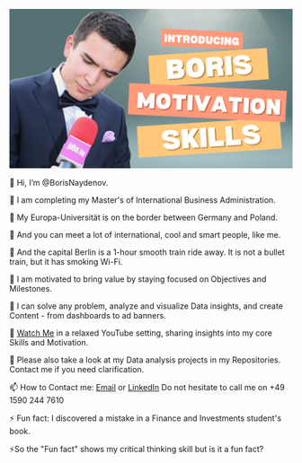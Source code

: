 

[![About me: skills and motivation](https://github.com/BorisNaydenov/BorisNaydenov/blob/main/Can%20you%20introduce%20yourself.png)](https://youtu.be/Za_QAHPWQnw?si=tH9PpevlxNYDtxPT)

👋 Hi, I’m @BorisNaydenov.   
 
 :school_satchel: I am completing my Master's of International Business Administration.   
 
 :school_satchel: My Europa-Universität is on the border between Germany and Poland.   
   
 :bear: And you can meet a lot of international, cool and smart people, like me.     
 
 :bear: And the capital Berlin is a 1-hour smooth train ride away. It is not a bullet train, but it has smoking Wi-Fi.

:briefcase: I am motivated to bring value by staying focused on Objectives and Milestones.


:briefcase: I can solve any problem, analyze and visualize Data insights, and create Content - from dashboards to ad banners.    


 👀 [Watch Me](https://youtu.be/Za_QAHPWQnw?si=tH9PpevlxNYDtxPT) in а relaxed YouTube setting, sharing insights into my core Skills and Motivation.  
 
 👀 Please also take a look at my Data analysis projects in my Repositories. Contact me if you need clarification.

📫 How to Contact me: <a href="mailto:borissnaydenov@gmail.com">Email</a> or <a href="https://www.linkedin.com/in/boris-naydenov/">LinkedIn</a> Do not hesitate to call me on +49 1590 244 7610

  
⚡ Fun fact: I discovered a mistake in a Finance and Investments student's book. 

⚡So the "Fun fact" shows my critical thinking skill but is it a fun fact?

  






<!---
BorisNaydenov/BorisNaydenov is a ✨ special ✨ repository because its `README.md` (this file) appears on your GitHub profile.
You can click the Preview link to take a look at your changes.
--->
